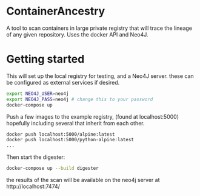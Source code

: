 # ContainerAncestry
A tool to scan containers in large private registry that will trace the lineage of any given repository. Uses the docker API and Neo4J.

# Getting started
This will set up the local registry for testing, and a Neo4J server. these can be configured as external services if desired.

```bash
export NEO4J_USER=neo4j
export NEO4J_PASS=neo4j # change this to your password
docker-compose up
```

Push a few images to the example registry, (found at localhost:5000) hopefully including several that inherit from each other.
```bash
docker push localhost:5000/alpine:latest
docker push localhost:5000/python-alpine:latest
...
```

Then start the digester:
```bash
docker-compose up --build digester
```

the results of the scan will be available on the neo4j server at http://localhost:7474/
